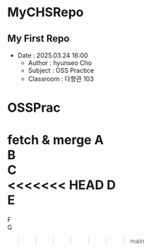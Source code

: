 # MyCHSRepo

## My First Repo

- Date : 2025.03.24 16:00
  - Author : hyunseo Cho
  - Subject : OSS Practice
  - Classroom : 다향관 103

# OSSPrac

fetch & merge
A  
B  
C  
<<<<<<< HEAD
D  
E
=======
F  
G
>>>>>>> main
